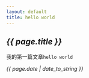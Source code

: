 ```yaml
---
layout: default
title: hello world
---
```


<div id="content" class="center">
	<h2><em>{{ page.title }}</em></h2>
<section>
	<article>
		<p>我的第一篇文章<code>hello world</code></p>
		<time><i>{{ page.date | date_to_string }}</i></time>
	</article>
</section>
</div>